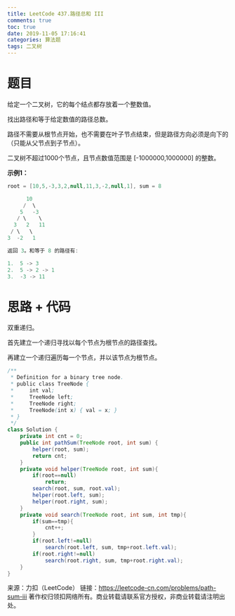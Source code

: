 ```yaml
---
title: LeetCode 437.路径总和 III
comments: true
toc: true
date: 2019-11-05 17:16:41
categories: 算法题
tags: 二叉树
---
```


# 题目

给定一个二叉树，它的每个结点都存放着一个整数值。

找出路径和等于给定数值的路径总数。

路径不需要从根节点开始，也不需要在叶子节点结束，但是路径方向必须是向下的（只能从父节点到子节点）。

二叉树不超过1000个节点，且节点数值范围是 [-1000000,1000000] 的整数。

**示例1：**
```java
root = [10,5,-3,3,2,null,11,3,-2,null,1], sum = 8

      10
     /  \
    5   -3
   / \    \
  3   2   11
 / \   \
3  -2   1

返回 3。和等于 8 的路径有:

1.  5 -> 3
2.  5 -> 2 -> 1
3.  -3 -> 11
```

# 思路 + 代码

双重递归。

首先建立一个递归寻找以每个节点为根节点的路径查找。

再建立一个递归遍历每一个节点，并以该节点为根节点。

```java
/**
 * Definition for a binary tree node.
 * public class TreeNode {
 *     int val;
 *     TreeNode left;
 *     TreeNode right;
 *     TreeNode(int x) { val = x; }
 * }
 */
class Solution {
    private int cnt = 0;
    public int pathSum(TreeNode root, int sum) {
        helper(root, sum);
        return cnt;
    }
    private void helper(TreeNode root, int sum){
        if(root==null)
            return;
        search(root, sum, root.val);
        helper(root.left, sum);
        helper(root.right, sum);
    }
    private void search(TreeNode root, int sum, int tmp){
        if(sum==tmp){
            cnt++;
        }
        if(root.left!=null)
            search(root.left, sum, tmp+root.left.val);
        if(root.right!=null)
            search(root.right, sum, tmp+root.right.val);
    }
}
```

来源：力扣（LeetCode）
链接：https://leetcode-cn.com/problems/path-sum-iii
著作权归领扣网络所有。商业转载请联系官方授权，非商业转载请注明出处。
